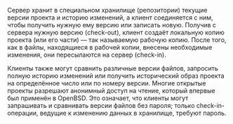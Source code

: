Сервер хранит в специальном хранилище (репозитории) текущие версии проекта и историю изменений, а клиент соединяется с ним, чтобы получить нужную ему версию или записать новую. Получив с сервера нужную версию (check-out), клиент создаёт локальную копию проекта (или его части) — так называемую рабочую копию. После того, как в файлы, находящиеся в рабочей копии, внесены необходимые изменения, они пересылаются на сервер (check-in).

Клиенты также могут сравнить различные версии файлов, запросить полную историю изменений или получить исторический образ проекта на определённое число или по номеру версии. Многие открытые проекты разрешают анонимный доступ на чтение, который впервые был применён в OpenBSD. Это означает, что клиенты могут запрашивать и сравнивать версии файлов без пароля; только check-in-операции, ведущие к изменению данных в хранилище, требуют пароль.  